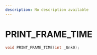 ```yaml
---
description: No description available 
---
```


# PRINT_FRAME_TIME

```cpp
void PRINT_FRAME_TIME(int _Unk0);
```